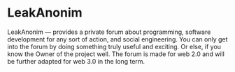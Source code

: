 # LeakAnonim

LeakAnonim — provides a private forum about programming, software development for any sort of action, and social engineering.
You can only get into the forum by doing something truly useful and exciting. Or else, if you know the Owner of the project well.
The forum is made for web 2.0 and will be further adapted for web 3.0 in the long term.

